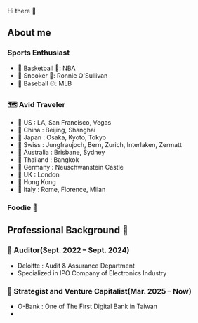 Hi there 👋  

<!--
**HaoHaoPig/HaoHaoPig** is a ✨ _special_ ✨ repository because its `README.md` (this file) appears on your GitHub profile.
-->

## About me  

### Sports Enthusiast
- 📍 Basketball 🏀: NBA  
- 📍 Snooker 🎱: Ronnie O'Sullivan  
- 📍 Baseball ⚾: MLB  

### 🗺️ Avid Traveler 
- 📍 US : LA, San Francisco, Vegas  
- 📍 China : Beijing, Shanghai  
- 📍 Japan : Osaka, Kyoto, Tokyo  
- 📍 Swiss : Jungfraujoch, Bern, Zurich, Interlaken, Zermatt  
- 📍 Australia : Brisbane, Sydney  
- 📍 Thailand : Bangkok  
- 📍 Germany : Neuschwanstein Castle  
- 📍 UK : London  
- 📍 Hong Kong  
- 📍 Italy : Rome, Florence, Milan  

### Foodie 🍕  

## Professional Background 📖

### 🧮 Auditor(Sept. 2022 – Sept. 2024)
- Deloitte : Audit & Assurance Department
- Specialized in IPO Company of Electronics Industry 

### 🧮 Strategist and Venture Capitalist(Mar. 2025 – Now)
- O-Bank : One of The First Digital Bank in Taiwan
- 
